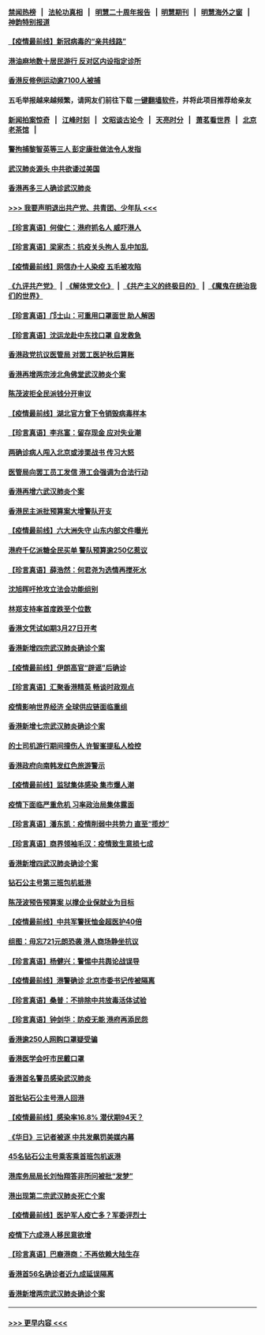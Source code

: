 #### [禁闻热榜](热点新闻.md?=0)  &nbsp;&nbsp;|&nbsp;&nbsp; [法轮功真相](https://github.com/gfw-breaker/truth/blob/master/README.md?=0) &nbsp;&nbsp;|&nbsp;&nbsp; [明慧二十周年报告](https://github.com/gfw-breaker/mh-reports/blob/master/README.md?=0) &nbsp;&nbsp;|&nbsp;&nbsp;[明慧期刊](https://github.com/gfw-breaker/mh-qikan) &nbsp;&nbsp;|&nbsp;&nbsp; [明慧海外之窗](https://github.com/gfw-breaker/mh-news/blob/master/README.md?=0) &nbsp;&nbsp;|&nbsp;&nbsp; [神韵特别报道](https://github.com/gfw-breaker/mh-news/blob/master/shenyun.md?=0)
#### [【疫情最前线】新冠病毒的“亲共线路”](../pages/nsc415/n11907734.md?t=03021531) 
#### [港油麻地数十居民游行 反对区内设指定诊所](../pages/nsc415/n11907900.md?t=03021531) 
#### [香港反修例运动逾7100人被捕](../pages/nsc415/n11907922.md?t=03021531) 
#### 五毛举报越来越频繁，请网友们前往下载 [一键翻墙软件](https://github.com/gfw-breaker/ssr-accounts)，并将此项目推荐给亲友
#### [新闻拍案惊奇](https://github.com/gfw-breaker/banned-news/blob/master/pages/link4.md) &nbsp;&nbsp;|&nbsp;&nbsp; [江峰时刻](https://github.com/gfw-breaker/banned-news/blob/master/pages/link4.md) &nbsp;&nbsp;|&nbsp;&nbsp; [文昭谈古论今](https://github.com/gfw-breaker/banned-news/blob/master/pages/link4.md) &nbsp;&nbsp;|&nbsp;&nbsp; [天亮时分](https://github.com/gfw-breaker/banned-news/blob/master/pages/link4.md) &nbsp;&nbsp;|&nbsp;&nbsp; [萧茗看世界](https://github.com/gfw-breaker/banned-news/blob/master/pages/link4.md) &nbsp;&nbsp;|&nbsp;&nbsp; [北京老茶馆](https://github.com/gfw-breaker/banned-news/blob/master/pages/link4.md) &nbsp;&nbsp;|&nbsp;&nbsp; 
#### [警拘捕黎智英等三人 彭定康批做法令人发指](../pages/nsc415/n11907905.md?t=03021531) 
#### [武汉肺炎源头 中共欲诿过美国](../pages/nsc415/n11907665.md?t=03021531) 
#### [香港再多三人确诊武汉肺炎](../pages/nsc415/n11907846.md?t=03021531) 
#### [>>> 我要声明退出共产党、共青团、少年队 <<<](https://github.com/begood0513/goodnews/blob/master/quit/letter.md) 
#### [【珍言真语】何俊仁：港府抓名人 威吓港人](../pages/nsc415/n11907561.md?t=03021531) 
#### [【珍言真语】梁家杰：抗疫关头拘人 乱中加乱](../pages/nsc415/n11907444.md?t=03021531) 
#### [【疫情最前线】网信办十人染疫 五毛被攻陷](../pages/nsc415/n11903757.md?t=03021531) 
#### [《九评共产党》](https://github.com/begood0513/9ping.md/blob/master/README.md) &nbsp;|&nbsp; [《解体党文化》](../../../../jtdwh.md/blob/master/README.md)  &nbsp;|&nbsp; [《共产主义的终极目的》](../../../../gczydzjmd.md/blob/master/README.md) &nbsp;|&nbsp; [《魔鬼在统治我们的世界》](../../../../mgztzwmdsj.md/blob/master/README.md) 
#### [【珍言真语】邝士山：可重用口罩面世 助人解困](../pages/nsc415/n11903875.md?t=03021531) 
#### [【珍言真语】沈运龙赴中东找口罩 自发救急](../pages/nsc415/n11903291.md?t=03021531) 
#### [香港政党抗议医管局 对罢工医护秋后算账](../pages/nsc415/n11901746.md?t=03021531) 
#### [香港再增两宗涉北角佛堂武汉肺炎个案](../pages/nsc415/n11901737.md?t=03021531) 
#### [陈茂波拒全民派钱分开审议](../pages/nsc415/n11901672.md?t=03021531) 
#### [【疫情最前线】湖北官方曾下令销毁病毒样本](../pages/nsc415/n11901518.md?t=03021531) 
#### [【珍言真语】李兆富：留存现金 应对失业潮](../pages/nsc415/n11901448.md?t=03021531) 
#### [两确诊病人闯入北京或涉栗战书 传习大怒](../pages/nsc415/n11901180.md?t=03021531) 
#### [医管局向罢工员工发信 港工会强调为合法行动](../pages/nsc415/n11898870.md?t=03021531) 
#### [香港再增六武汉肺炎个案](../pages/nsc415/n11898843.md?t=03021531) 
#### [香港民主派批预算案大增警队开支](../pages/nsc415/n11898813.md?t=03021531) 
#### [【疫情最前线】六大洲失守 山东内部文件曝光](../pages/nsc415/n11898455.md?t=03021531) 
#### [港府千亿派糖全民买单 警队预算逾250亿惹议](../pages/nsc415/n11898608.md?t=03021531) 
#### [【珍言真语】薛浩然：何君尧为选情再搅死水](../pages/nsc415/n11898269.md?t=03021531) 
#### [沈旭晖吁抢攻立法会功能组别](../pages/nsc415/n11896084.md?t=03021531) 
#### [林郑支持率首度跌至个位数](../pages/nsc415/n11896058.md?t=03021531) 
#### [香港文凭试如期3月27日开考](../pages/nsc415/n11896055.md?t=03021531) 
#### [香港新增四宗武汉肺炎确诊个案](../pages/nsc415/n11896040.md?t=03021531) 
#### [【疫情最前线】伊朗高官“辟谣”后确诊](../pages/nsc415/n11895902.md?t=03021531) 
#### [【珍言真语】汇聚香港精英 畅谈时政观点](../pages/nsc415/n11895733.md?t=03021531) 
#### [疫情影响世界经济 全球供应链面临重组](../pages/nsc415/n11895634.md?t=03021531) 
#### [香港新增七宗武汉肺炎确诊个案](../pages/nsc415/n11893498.md?t=03021531) 
#### [的士司机游行期间撞伤人 许智峯提私人检控](../pages/nsc415/n11893483.md?t=03021531) 
#### [香港政府向南韩发红色旅游警示](../pages/nsc415/n11893398.md?t=03021531) 
#### [【疫情最前线】监狱集体感染 集市爆人潮](../pages/nsc415/n11893181.md?t=03021531) 
#### [疫情下面临严重危机  习率政治局集体露面](../pages/nsc415/n11893305.md?t=03021531) 
#### [【珍言真语】潘东凯：疫情削弱中共势力 直至“揽炒”](../pages/nsc415/n11892866.md?t=03021531) 
#### [【珍言真语】商界领袖毛汉：疫情致生意损七成](../pages/nsc415/n11890348.md?t=03021531) 
#### [香港新增四武汉肺炎确诊个案](../pages/nsc415/n11890610.md?t=03021531) 
#### [钻石公主号第三班包机抵港](../pages/nsc415/n11890645.md?t=03021531) 
#### [陈茂波预告预算案 以撑企业保就业为目标](../pages/nsc415/n11890574.md?t=03021531) 
#### [【疫情最前线】中共军警抚恤金超医护40倍](../pages/nsc415/n11890458.md?t=03021531) 
#### [组图：毋忘721元朗恐袭 港人商场静坐抗议](../pages/nsc415/n11876882.md?t=03021531) 
#### [【珍言真语】杨健兴：警惕中共舆论战误导](../pages/nsc415/n11888131.md?t=03021531) 
#### [【疫情最前线】港警确诊 北京市委书记传被隔离](../pages/nsc415/n11886872.md?t=03021531) 
#### [【珍言真语】桑普：不排除中共放毒活体试验](../pages/nsc415/n11886832.md?t=03021531) 
#### [【珍言真语】钟剑华：防疫无能 港府再添民怨](../pages/nsc415/n11884504.md?t=03021531) 
#### [香港逾250人网购口罩疑受骗](../pages/nsc415/n11884388.md?t=03021531) 
#### [香港医学会吁市民戴口罩](../pages/nsc415/n11884367.md?t=03021531) 
#### [香港首名警员感染武汉肺炎](../pages/nsc415/n11884357.md?t=03021531) 
#### [首批钻石公主号港人回港](../pages/nsc415/n11884333.md?t=03021531) 
#### [【疫情最前线】感染率16.8% 潜伏期94天？](../pages/nsc415/n11884256.md?t=03021531) 
#### [《华日》三记者被逐 中共发飙罚美媒内幕](../pages/nsc415/n11884184.md?t=03021531) 
#### [45名钻石公主号乘客乘首班包机返港](../pages/nsc415/n11881770.md?t=03021531) 
#### [港库务局局长刘怡翔答非所问被批“发梦”](../pages/nsc415/n11881752.md?t=03021531) 
#### [港出现第二宗武汉肺炎死亡个案](../pages/nsc415/n11881736.md?t=03021531) 
#### [【疫情最前线】医护军人疫亡多？军委评烈士](../pages/nsc415/n11881655.md?t=03021531) 
#### [疫情下六成港人移民意欲增](../pages/nsc415/n11881699.md?t=03021531) 
#### [【珍言真语】巴裔港商：不再依赖大陆生存](../pages/nsc415/n11881126.md?t=03021531) 
#### [香港首56名确诊者近九成延误隔离](../pages/nsc415/n11879079.md?t=03021531) 
#### [香港新增两宗武汉肺炎确诊个案](../pages/nsc415/n11879064.md?t=03021531) 

----
#### [ >>> 更早内容 <<< ](../indexes/nsc415-earlier.md)
